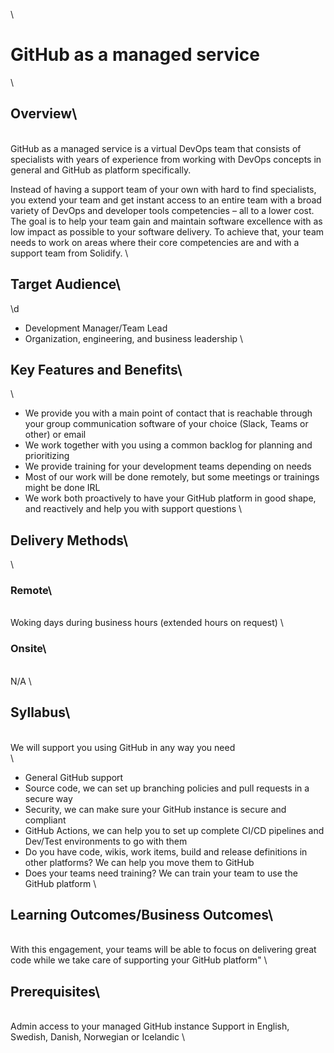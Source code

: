 
\
# GitHub as a managed service
\
## Overview\
\
GitHub as a managed service is a virtual DevOps team that consists of specialists with years of experience from working with DevOps concepts in general and GitHub as platform specifically. 

Instead of having a support team of your own with hard to find specialists, you extend your team and get instant access to an entire team with a broad variety of DevOps and developer tools competencies – all to a lower cost.
The goal is to help your team gain and maintain software excellence with as low impact as possible to your software delivery. To achieve that, your team needs to work on areas where their core competencies are and with a support team from Solidify.
\
## Target Audience\
\d
- Development Manager/Team Lead
- Organization, engineering, and business leadership
\
## Key Features and Benefits\
\
- We provide you with a main point of contact that is reachable through your group communication software of your choice (Slack, Teams or other) or email
- We work together with you using a common backlog for planning and prioritizing
- We provide training for your development teams depending on needs
- Most of our work will be done remotely, but some meetings or trainings might be done IRL
- We work both proactively to have your GitHub platform in good shape, and reactively and help you with support questions
\
## Delivery Methods\
\
### Remote\
\
Woking days during business hours (extended hours on request)
\
### Onsite\
\
N/A
\
## Syllabus\
\
We will support you using GitHub in any way you need\
\
- General GitHub support
- Source code, we can set up branching policies and pull requests in a secure way
- Security, we can make sure your GitHub instance is secure and compliant
- GitHub Actions, we can help you to set up complete CI/CD pipelines and Dev/Test environments to go with them
- Do you have code, wikis, work items, build and release definitions in other platforms? We can help you move them to GitHub
- Does your teams need training? We can train your team to use the GitHub platform
\
## Learning Outcomes/Business Outcomes\
\
With this engagement, your teams will be able to focus on delivering great code while we take care of supporting your GitHub platform"
\
## Prerequisites\
\
Admin access to your managed GitHub instance
Support in English, Swedish, Danish, Norwegian or Icelandic
\
